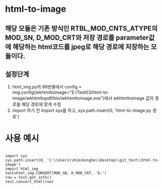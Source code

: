 # html-to-image

## 해당 모듈은 기존 방식인 RTBL_MOD_CNTS_ATYPE의 MOD_SN, D_MOD_CRT와 저장 경로를 parameter값에 해당하는 html코드를 jpeg로 해당 경로에 저장하는 모듈이다.

설정단계
---
1. html_img.py의 66번줄에서 config = img.config(wkhtmltoimage="E:/Test03/html-to-image/wkhtmltopdf/bin/wkhtmltoimage.exe")에서 wkhtmltoimage 값의 경로를 해당 경로에 맞게 수정
2. import 하기 전 import sys를 하고, sys.path.insert(0, 'html-to-image.py 경로')




사용 예시
==
<pre>
<code>
import sys
sys.path.insert(0, 'C:\\Users\\KimJeongho\\Desktop\\git_test\\html-to-image')
import html_img 
test=html_img.CONVERT(MOD_SN, D_MOD_CRT, 'E:')
row = test.get_info()
test.convert_html(row)
</code>
</pre>

